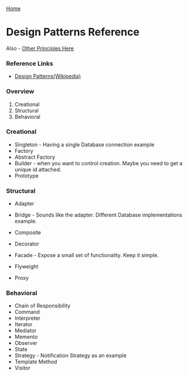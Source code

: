 [Home](../)

# Design Patterns Reference

Also - [Other Principles Here]()

### Reference Links

- [Design Patterns(Wikipedia)](https://en.wikipedia.org/wiki/Design_Patterns)

### Overview

1. Creational
2. Structural
3. Behavioral

### Creational

- Singleton - Having a single Database connection example
- Factory
- Abstract Factory
- Builder - when you want to control creation. Maybe you need to get a unique id attached.
- Prototype

### Structural

- Adapter
- Bridge - Sounds like the adapter. Different Database implementations example.
- Composite
- Decorator
- Facade - Expose a small set of functionality. Keep it simple.
- Flyweight

- Proxy

### Behavioral

- Chain of Responsibility
- Command
- Interpreter
- Iterator
- Mediator
- Memento
- Observer
- State
- Strategy - Notification Strategy as an example
- Template Method
- Visitor
